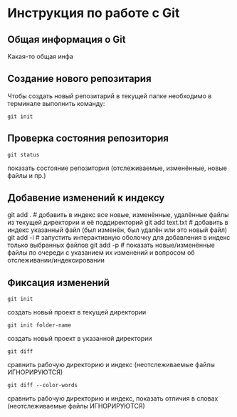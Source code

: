 # **Инструкция по работе с Git**

## Общая информация о Git

Какая-то общая инфа

## Создание нового репозитария

Чтобы создать новый репозитарий в текущей папке необходимо в терминале выполнить команду:

    git init

## Проверка состояния репозитория
```
git status
```              
 показать состояние репозитория (отслеживаемые, изменённые, новые файлы и пр.)

## Добавение изменений к индексу

git add .        # добавить в индекс все новые, изменённые, удалённые файлы из текущей директории и её поддиректорий
git add text.txt # добавить в индекс указанный файл (был изменён, был удалён или это новый файл)
git add -i       # запустить интерактивную оболочку для добавления в индекс только выбранных файлов
git add -p       # показать новые/изменённые файлы по очереди с указанием их изменений и вопросом об отслеживании/индексировании

## Фиксация изменений

``` 
git init 
```            
 создать новый проект в текущей директории

``` 
git init folder-name  
```
создать новый проект в указанной директории


 ```
git diff  
``` 
сравнить рабочую директорию и индекс (неотслеживаемые файлы ИГНОРИРУЮТСЯ)

```
git diff --color-words
```
 сравнить рабочую директорию и индекс, показать отличия в словах (неотслеживаемые файлы ИГНОРИРУЮТСЯ)
